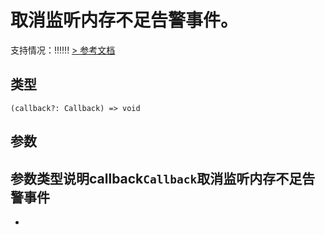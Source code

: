 # 取消监听内存不足告警事件。
支持情况：!!!!!!
[> 参考文档
](https://developers.weixin.qq.com/miniprogram/dev/api/device/memory/wx.offMemoryWarning.html)
## 类型[​](offMemoryWarning.html#类型)
```tsx
(callback?: Callback) => void
```

## 参数[​](offMemoryWarning.html#参数)
参数类型说明callback`Callback`取消监听内存不足告警事件
- 
-
